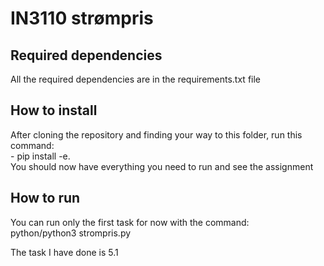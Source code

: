 # IN3110 strømpris
<h2>Required dependencies</h2>
<p>All the required dependencies are in the requirements.txt file</p>
<h2>How to install</h2>
<p>
After cloning the repository and finding your way to this folder, run this command:</br>
- pip install -e.</br>
You should now have everything you need to run and see the assignment
</p>
<h2>How to run</h2>
<p>You can run only the first task for now with the command: </br> python/python3 strompris.py</p>

<p>The task I have done is 5.1</p>